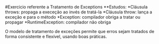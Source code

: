 #Exercicio referente a Tratamento de Exceptions
**Estudos:
*Cláusula throws: propaga a execeção ao invés de tratá-la
*Cláusula throw: lança a exceção e para o método
*Exception: compilador obriga a tratar ou propagar
*RuntimeException: compilador não obriga

O modelo de tratamento de exceções permite que erros sejam tratados de forma consistente e flexível, usando boas práticas.
